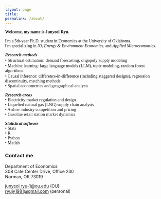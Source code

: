 ```yaml
---
layout: page
title: 
permalink: /about/
---
```



<span style="font-family: 'Times', serif">**Welcome, my name is Junyeol Ryu.** </span>  

<span style="font-family: 'Times', serif">I'm a 5th-year Ph.D. student in Economics at the University of Oklahoma. </span>  
<span style="font-family: 'Times', serif">I'm specializing in *IO*, *Energy & Environment Economics*, and *Applied Microeconomics*. </span>  




  
<span style="font-family: 'Times New Roman', serif">***Research methods***</span>  
<span style="font-family: 'Times', serif">• Structural estimation:</span> <span style="font-family: 'Garamond', serif">demand forecasting, oligopoly supply modeling</span>  
<span style="font-family: 'Times', serif">• Machine learning:</span> <span style="font-family: 'Garamond', serif">large language models (LLM), topic modeling, random forest algorithms</span>  
<span style="font-family: 'Times', serif">• Causal inference:</span> <span style="font-family: 'Garamond', serif">difference-in-difference (including staggered designs), regression discontinuity, matching methods</span>   
<span style="font-family: 'Times', serif">• Spatial econometrics and geographical analysis</span>  
 

<span style="font-family: 'Times New Roman', serif">***Research areas***</span>  
<span style="font-family: 'Garamond', serif">• Electricity market regulation and design  </span>  
<span style="font-family: 'Garamond', serif">• Liquefied natural gas (LNG) supply chain analysis</span>  
<span style="font-family: 'Garamond', serif">• Airline industry competition and pricing  </span>  
<span style="font-family: 'Garamond', serif">• Gasoline retail station market dynamics  </span>  

<span style="font-family: 'Times New Roman', serif">***Statistical software***</span>  
<span style="font-family: 'Garamond', serif">• Stata  </span>  
<span style="font-family: 'Garamond', serif">• R  </span>  
<span style="font-family: 'Garamond', serif">• Python  </span>  
<span style="font-family: 'Garamond', serif">• Matlab  </span>  




### Contact me

Department of Economics  
308 Cate Center Drive, Office 230  
Norman, OK 73019  

junyeol.ryu-1@ou.edu  (OU)  
ryujy1981@gmail.com  (personal)  

